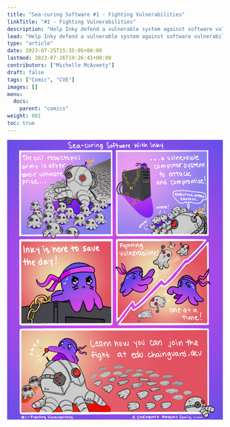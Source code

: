 ```yaml
---
title: "Sea-curing Software #1 - Fighting Vulnerabilities"
linkTitle: "#1 - Fighting Vulnerabilities"
description: "Help Inky defend a vulnerable system against software vulnerabilities!"
lead: "Help Inky defend a vulnerable system against software vulnerabilities!"
type: "article"
date: 2023-07-25T15:35:05+00:00
lastmod: 2023-07-26T19:26:41+00:00
contributors: ["Michelle McAveety"]
draft: false
tags: ["Comic", "CVE"]
images: []
menu:
  docs:
    parent: "comics"
weight: 001
toc: true
---
```


<img alt="Comic featuring Chainguard's mascot, Inky the octopus, using their tentacles to defend a vulnerable computer from software vulnerabilities. The vulnerabilities take the form of robotic octopuses charging forward as an army toward the computer." src="seacuring-software-ep1.png" />
